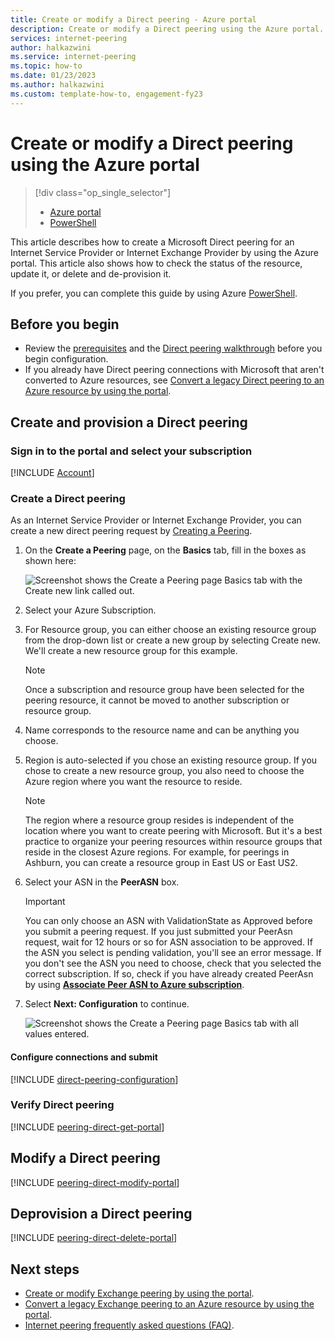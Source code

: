 ```yaml
---
title: Create or modify a Direct peering - Azure portal
description: Create or modify a Direct peering using the Azure portal.
services: internet-peering
author: halkazwini
ms.service: internet-peering
ms.topic: how-to
ms.date: 01/23/2023
ms.author: halkazwini
ms.custom: template-how-to, engagement-fy23
---
```


# Create or modify a Direct peering using the Azure portal

> [!div class="op_single_selector"]
> - [Azure portal](howto-direct-portal.md)
> - [PowerShell](howto-direct-powershell.md)

This article describes how to create a Microsoft Direct peering for an Internet Service Provider or Internet Exchange Provider by using the Azure portal. This article also shows how to check the status of the resource, update it, or delete and de-provision it.

If you prefer, you can complete this guide by using Azure [PowerShell](howto-direct-powershell.md).

## Before you begin
* Review the [prerequisites](prerequisites.md) and the [Direct peering walkthrough](walkthrough-direct-all.md) before you begin configuration.
* If you already have Direct peering connections with Microsoft that aren't converted to Azure resources, see [Convert a legacy Direct peering to an Azure resource by using the portal](howto-legacy-direct-portal.md).

## Create and provision a Direct peering

### Sign in to the portal and select your subscription
[!INCLUDE [Account](./includes/account-portal.md)]

### <a name=create></a>Create a Direct peering

As an Internet Service Provider or Internet Exchange Provider, you can create a new direct peering request by [Creating a Peering]( https://go.microsoft.com/fwlink/?linkid=2129593).

1. On the **Create a Peering** page, on the **Basics** tab, fill in the boxes as shown here:


    ![Screenshot shows the Create a Peering page Basics tab with the Create new link called out.](./media/setup-basics-tab.png)

2. Select your Azure Subscription.

3. For Resource group, you can either choose an existing resource group from the drop-down list or create a new group by selecting Create new. We'll create a new resource group for this example.

    >[!NOTE]
    >Once a subscription and resource group have been selected for the peering resource, it cannot be moved to another subscription or resource group.

4. Name corresponds to the resource name and can be anything you choose.

5. Region is auto-selected if you chose an existing resource group. If you chose to create a new resource group, you also need to choose the Azure region where you want the resource to reside.

    >[!NOTE]
    > The region where a resource group resides is independent of the location where you want to create peering with Microsoft. But it's a best practice to organize your peering resources within resource groups that reside in the closest Azure regions. For example, for peerings in Ashburn, you can create a resource group in East US or East US2.

6. Select your ASN in the **PeerASN** box.

    >[!IMPORTANT]
    >You can only choose an ASN with ValidationState as Approved before you submit a peering request. If you just submitted your PeerAsn request, wait for 12 hours or so for ASN association to be approved. If the ASN you select is pending validation, you'll see an error message. If you don't see the ASN you need to choose, check that you selected the correct subscription. If so, check if you have already created PeerAsn by using **[Associate Peer ASN to Azure subscription](https://go.microsoft.com/fwlink/?linkid=2129592)**.

7. Select **Next: Configuration** to continue.

    ![Screenshot shows the Create a Peering page Basics tab with all values entered.](./media/setup-direct-basics-filled-tab.png)


#### Configure connections and submit
[!INCLUDE [direct-peering-configuration](./includes/direct-portal-configuration.md)]

### <a name=get></a>Verify Direct peering
[!INCLUDE [peering-direct-get-portal](./includes/direct-portal-get.md)]

## <a name="modify"></a>Modify a Direct peering
[!INCLUDE [peering-direct-modify-portal](./includes/direct-portal-modify.md)]

## <a name="delete"></a>Deprovision a Direct peering
[!INCLUDE [peering-direct-delete-portal](./includes/delete.md)]

## Next steps

- [Create or modify Exchange peering by using the portal](howto-exchange-portal.md).
- [Convert a legacy Exchange peering to an Azure resource by using the portal](howto-legacy-exchange-portal.md).
- [Internet peering frequently asked questions (FAQ)](faqs.md).